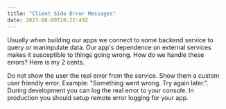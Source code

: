 ```yaml
---
title: "Client Side Error Messages"
date: 2023-08-09T20:22:49Z
---
```


Usually when building our apps we connect to some backend service to query or maninpulate data. Our app's
dependence on external services makes it susceptible to things going wrong. How do we handle these errors? Here is my 2 cents.

Do not show the user the real error from the service. Show them a custom user friendly error. Example: "Something went wrong. Try again later.". During development
you can log the real error to your console. In production you should setup remote error logging for your app. 